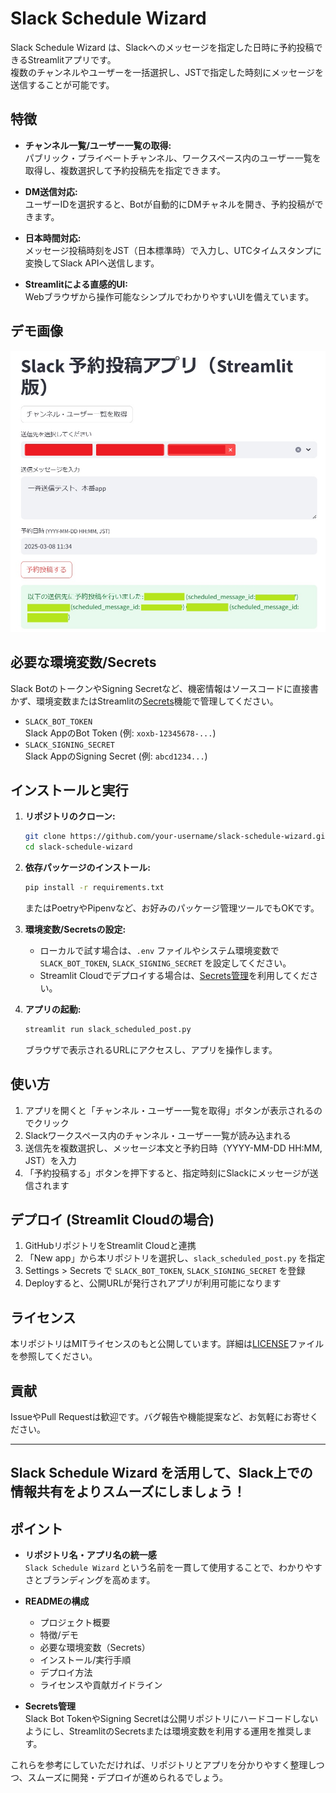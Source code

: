# Slack Schedule Wizard

Slack Schedule Wizard は、Slackへのメッセージを指定した日時に予約投稿できるStreamlitアプリです。  
複数のチャンネルやユーザーを一括選択し、JSTで指定した時刻にメッセージを送信することが可能です。

## 特徴

- **チャンネル一覧/ユーザー一覧の取得:**  
  パブリック・プライベートチャンネル、ワークスペース内のユーザー一覧を取得し、複数選択して予約投稿先を指定できます。

- **DM送信対応:**  
  ユーザーIDを選択すると、Botが自動的にDMチャネルを開き、予約投稿ができます。

- **日本時間対応:**  
  メッセージ投稿時刻をJST（日本標準時）で入力し、UTCタイムスタンプに変換してSlack APIへ送信します。

- **Streamlitによる直感的UI:**  
  Webブラウザから操作可能なシンプルでわかりやすいUIを備えています。

## デモ画像

![Slack Schedule Wizard UI](images/slack-schedule-wizard01.jpg)

## 必要な環境変数/Secrets

Slack BotのトークンやSigning Secretなど、機密情報はソースコードに直接書かず、環境変数またはStreamlitの[Secrets](https://docs.streamlit.io/streamlit-cloud/get-started/deploy-an-app/connect-to-data-sources/secrets-management)機能で管理してください。

- `SLACK_BOT_TOKEN`  
  Slack AppのBot Token (例: `xoxb-12345678-...`)
- `SLACK_SIGNING_SECRET`  
  Slack AppのSigning Secret (例: `abcd1234...`)

## インストールと実行

1. **リポジトリのクローン:**
   ```bash
   git clone https://github.com/your-username/slack-schedule-wizard.git
   cd slack-schedule-wizard
   ```

2. **依存パッケージのインストール:**
   ```bash
   pip install -r requirements.txt
   ```
   またはPoetryやPipenvなど、お好みのパッケージ管理ツールでもOKです。

3. **環境変数/Secretsの設定:**
   - ローカルで試す場合は、`.env` ファイルやシステム環境変数で `SLACK_BOT_TOKEN`, `SLACK_SIGNING_SECRET` を設定してください。  
   - Streamlit Cloudでデプロイする場合は、[Secrets管理](https://docs.streamlit.io/streamlit-cloud/get-started/deploy-an-app/connect-to-data-sources/secrets-management)を利用してください。

4. **アプリの起動:**
   ```bash
   streamlit run slack_scheduled_post.py
   ```
   ブラウザで表示されるURLにアクセスし、アプリを操作します。

## 使い方

1. アプリを開くと「チャンネル・ユーザー一覧を取得」ボタンが表示されるのでクリック  
2. Slackワークスペース内のチャンネル・ユーザー一覧が読み込まれる  
3. 送信先を複数選択し、メッセージ本文と予約日時（YYYY-MM-DD HH:MM, JST）を入力  
4. 「予約投稿する」ボタンを押下すると、指定時刻にSlackにメッセージが送信されます

## デプロイ (Streamlit Cloudの場合)

1. GitHubリポジトリをStreamlit Cloudと連携
2. 「New app」から本リポジトリを選択し、`slack_scheduled_post.py` を指定
3. Settings > Secrets で `SLACK_BOT_TOKEN`, `SLACK_SIGNING_SECRET` を登録
4. Deployすると、公開URLが発行されアプリが利用可能になります

## ライセンス

本リポジトリはMITライセンスのもと公開しています。詳細は[LICENSE](LICENSE)ファイルを参照してください。

## 貢献

IssueやPull Requestは歓迎です。バグ報告や機能提案など、お気軽にお寄せください。

---

Slack Schedule Wizard を活用して、Slack上での情報共有をよりスムーズにしましょう！
---

## ポイント

- **リポジトリ名・アプリ名の統一感**  
  `Slack Schedule Wizard` という名前を一貫して使用することで、わかりやすさとブランディングを高めます。

- **READMEの構成**  
  - プロジェクト概要  
  - 特徴/デモ  
  - 必要な環境変数（Secrets）  
  - インストール/実行手順  
  - デプロイ方法  
  - ライセンスや貢献ガイドライン

- **Secrets管理**  
  Slack Bot TokenやSigning Secretは公開リポジトリにハードコードしないようにし、StreamlitのSecretsまたは環境変数を利用する運用を推奨します。

これらを参考にしていただければ、リポジトリとアプリを分かりやすく整理しつつ、スムーズに開発・デプロイが進められるでしょう。  
